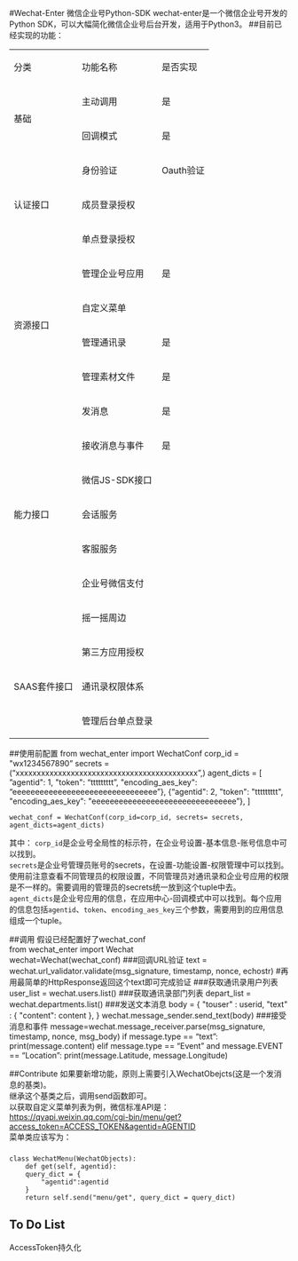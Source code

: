 #Wechat-Enter 微信企业号Python-SDK
wechat-enter是一个微信企业号开发的Python SDK，可以大幅简化微信企业号后台开发，适用于Python3。
##目前已经实现的功能：
<table>
<tbody>
<tr>
<td>
<p>分类</p>
</td>
<td>
<p>功能名称</p>
</td>
<td>
<p>是否实现</p>
</td>
</tr>
<tr>
<td rowspan=2>
<p>基础</p>
</td>
<td>
<p>主动调用</p>
</td>
<td>
<p>是</p>
</td>
</tr>
<tr>
<td>
<p>回调模式</p>
</td>
<td>
<p>是</p>
</td>
</tr>
<tr>
<td rowspan=3>
<p>认证接口</p>
</td>
<td>
<p>身份验证</p>
</td>
<td>
<p>Oauth验证</p>
</td>
</tr>
<tr>
<td>
<p>成员登录授权</p>
</td>
<td><p></p></td>
</tr>
<tr>
<td>
<p>单点登录授权</p>
</td>
<td><p></p></td>
</tr>
<tr>
<td rowspan=4>
<p>资源接口</p>
</td>
<td>
<p>管理企业号应用</p>
</td>
<td>
<p>是</p>
</td>
</tr>
<tr>
<td>
<p>自定义菜单</p>
</td>
<td>
<p><br></p>
</td>
</tr>
<tr>
<td>
<p>管理通讯录</p>
</td>
<td>
<p>是</p>
</td>
</tr>
<tr>
<td>
<p>管理素材文件</p>
</td>
<td><p>是</p></td>
</tr>
<tr>
<td rowspan=7>
<p>能力接口</p>
</td>
<td>
<p>发消息</p>
</td>
<td><p>是</p></td>
</tr>
<tr>
<td>
<p>接收消息与事件</p>
</td>
<td><p>是</p></td>
</tr>
<tr>
<td>
<p>微信JS-SDK接口</p>
</td>
<td><p></p></td>
</tr>
<tr>
<td>
<p>会话服务</p>
</td>
<td><p></p></td>
</tr>
<tr>
<td>
<p>客服服务</p>
</td>
<td><p></p></td>
</tr>
<tr>
<td>
<p>企业号微信支付</p>
</td>
<td><p></p></td>
</tr>
<tr>
<td>
<p>摇一摇周边</p>
</td>
<td><p></p></td>
</tr>
<tr>
<td rowspan=3>
<p>SAAS套件接口</p>
</td>
<td>
<p>第三方应用授权</p>
</td>
<td><p></p></td>
</tr>
<tr>
<td>
<p>通讯录权限体系</p>
</td>
<td><p></p></td>
</tr>
<tr>
<td>
<p>管理后台单点登录</p>
</td>
<td><p></p></td>
</tr>
</tbody>
</table>


##使用前配置
	from wechat_enter import WechatConf
	corp_id = "wx1234567890”
	secrets = (“xxxxxxxxxxxxxxxxxxxxxxxxxxxxxxxxxxxxxxxxxxx”,)
	agent_dicts = [
	”agentid": 1, "token": “ttttttttt”, "encoding_aes_key": “eeeeeeeeeeeeeeeeeeeeeeeeeeeeeeee”},
	{“agentid": 2, "token": "ttttttttt", "encoding_aes_key": "eeeeeeeeeeeeeeeeeeeeeeeeeeeeeeee”},
	]
	
	wechat_conf = WechatConf(corp_id=corp_id, secrets= secrets, agent_dicts=agent_dicts)
	
其中：
`corp_id`是企业号全局性的标示符，在企业号设置-基本信息-账号信息中可以找到。  
`secrets`是企业号管理员账号的secrets，在设置-功能设置-权限管理中可以找到。使用前注意查看不同管理员的权限设置，不同管理员对通讯录和企业号应用的权限是不一样的。需要调用的管理员的secrets统一放到这个tuple中去。  
`agent_dicts`是企业号应用的信息，在应用中心-回调模式中可以找到。每个应用的信息包括`agentid`、`token`、`encoding_aes_key`三个参数，需要用到的应用信息组成一个tuple。  

##调用
假设已经配置好了wechat_conf  
	from wechat_enter import Wechat  
	wechat=Wechat(wechat_conf)
###回调URL验证
	text = wechat.url_validator.validate(msg_signature, timestamp, nonce, echostr)
	#再用最简单的HttpResponse返回这个text即可完成验证
###获取通讯录用户列表
	user_list = wechat.users.list()
###获取通讯录部门列表
	depart_list = wechat.departments.list()
###发送文本消息
	body = {
	    "touser" : userid,
	    "text"   : {
  	        "content": content
	    },
	}
	wechat.message_sender.send_text(body)
###接受消息和事件
	message=wechat.message_receiver.parse(msg_signature, timestamp, nonce, msg_body)
	if message.type == “text”:
		print(message.content)
	elif message.type == “Event” and message.EVENT == “Location”:
		print(message.Latitude, message.Longitude)

##Contribute
如果要新增功能，原则上需要引入WechatObejcts(这是一个发消息的基类)。  
继承这个基类之后，调用send函数即可。  
以获取自定义菜单列表为例，微信标准API是：  
https://qyapi.weixin.qq.com/cgi-bin/menu/get?access_token=ACCESS_TOKEN&agentid=AGENTID  
菜单类应该写为： 
###
	class WechatMenu(WechatObjects):
	    def get(self, agentid):
		query_dict = {
		    "agentid":agentid
		}
	    return self.send("menu/get", query_dict = query_dict)

## To Do List
AccessToken持久化

		
